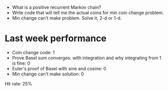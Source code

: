 - What is a positive recurrent Markov chain?
- Write code that will tell me the actual coins for min coin change problem.
- Min change can't make problem. Solve it, 2-d or 1-d.

# Last week performance

- Coin change code: 1
- Prove Basel sum converges: with integration and why integrating from 1 is fine: 0
- Euler's proof of Basel with sine and cosine: 0
- Min change can't make solution: 0

Hit rate: 25%

